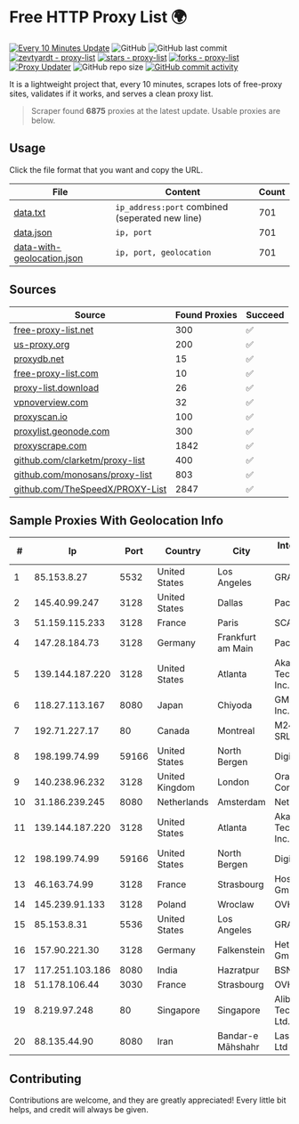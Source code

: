 
# Free HTTP Proxy List 🌍

[![Every 10 Minutes Update](https://github.com/mertguvencli/http-proxy-list/actions/workflows/main.yml/badge.svg?branch=main)](https://github.com/mertguvencli/http-proxy-list/actions/workflows/main.yml)
![GitHub](https://img.shields.io/github/license/mertguvencli/http-proxy-list)
![GitHub last commit](https://img.shields.io/github/last-commit/mertguvencli/http-proxy-list)
[![zevtyardt - proxy-list](https://img.shields.io/static/v1?label=zevtyardt&message=proxy-list&color=blue&logo=github)](https://github.com/zevtyardt/proxy-list "Go to GitHub repo")
[![stars - proxy-list](https://img.shields.io/github/stars/zevtyardt/proxy-list?style=social)](https://github.com/zevtyardt/proxy-list)
[![forks - proxy-list](https://img.shields.io/github/forks/zevtyardt/proxy-list?style=social)](https://github.com/zevtyardt/proxy-list)
[![Proxy Updater](https://github.com/zevtyardt/proxy-list/workflows/Proxy%20Updater/badge.svg)](https://github.com/zevtyardt/proxy-list/actions?query=workflow:"Proxy+Updater")
![GitHub repo size](https://img.shields.io/github/repo-size/zevtyardt/proxy-list)
[![GitHub commit activity](https://img.shields.io/github/commit-activity/m/zevtyardt/proxy-list?logo=commits)](https://github.com/zevtyardt/proxy-list/commits/main)

It is a lightweight project that, every 10 minutes, scrapes lots of free-proxy sites, validates if it works, and serves a clean proxy list.

> Scraper found **6875** proxies at the latest update. Usable proxies are below.

## Usage

Click the file format that you want and copy the URL.

|File|Content|Count|
|----|-------|-----|
|[data.txt](https://raw.githubusercontent.com/mertguvencli/http-proxy-list/main/proxy-list/data.txt)|`ip_address:port` combined (seperated new line)|701|
|[data.json](https://raw.githubusercontent.com/mertguvencli/http-proxy-list/main/proxy-list/data.json)|`ip, port`|701|
|[data-with-geolocation.json](https://raw.githubusercontent.com/mertguvencli/http-proxy-list/main/proxy-list/data-with-geolocation.json)|`ip, port, geolocation`|701|

## Sources

|Source|Found Proxies|Succeed|
|------|-------------|-------|
|[free-proxy-list.net](https://free-proxy-list.net)|300|✅|
|[us-proxy.org](https://www.us-proxy.org)|200|✅|
|[proxydb.net](http://proxydb.net)|15|✅|
|[free-proxy-list.com](https://free-proxy-list.com/?page=&port=&type%5B%5D=http&type%5B%5D=https&up_time=0&search=Search)|10|✅|
|[proxy-list.download](https://www.proxy-list.download/HTTP)|26|✅|
|[vpnoverview.com](https://vpnoverview.com/privacy/anonymous-browsing/free-proxy-servers)|32|✅|
|[proxyscan.io](https://www.proxyscan.io)|100|✅|
|[proxylist.geonode.com](https://proxylist.geonode.com/api/proxy-list?limit=300&page=1&sort_by=lastChecked&sort_type=desc&protocols=http,https)|300|✅|
|[proxyscrape.com](https://api.proxyscrape.com/v2/?request=displayproxies&protocol=http&timeout=10000&country=all&ssl=all&anonymity=all)|1842|✅|
|[github.com/clarketm/proxy-list](https://raw.githubusercontent.com/clarketm/proxy-list/master/proxy-list-raw.txt)|400|✅|
|[github.com/monosans/proxy-list](https://raw.githubusercontent.com/monosans/proxy-list/main/proxies/http.txt)|803|✅|
|[github.com/TheSpeedX/PROXY-List](https://raw.githubusercontent.com/TheSpeedX/PROXY-List/master/http.txt)|2847|✅|


## Sample Proxies With Geolocation Info

|#|Ip|Port|Country|City|Internet Service Provider|
|-|--|----|-------|----|-------------------------|
|1|85.153.8.27|5532|United States|Los Angeles|GRAVITYPROXIES|
|2|145.40.99.247|3128|United States|Dallas|Packet Host, Inc.|
|3|51.159.115.233|3128|France|Paris|SCALEWAY|
|4|147.28.184.73|3128|Germany|Frankfurt am Main|Packet Host, Inc.|
|5|139.144.187.220|3128|United States|Atlanta|Akamai Technologies, Inc.|
|6|118.27.113.167|8080|Japan|Chiyoda|GMO Internet, Inc.|
|7|192.71.227.17|80|Canada|Montreal|M247 Europe SRL|
|8|198.199.74.99|59166|United States|North Bergen|DigitalOcean, LLC|
|9|140.238.96.232|3128|United Kingdom|London|Oracle Corporation|
|10|31.186.239.245|8080|Netherlands|Amsterdam|NetSkope Inc|
|11|139.144.187.220|3128|United States|Atlanta|Akamai Technologies, Inc.|
|12|198.199.74.99|59166|United States|North Bergen|DigitalOcean, LLC|
|13|46.163.74.99|3128|France|Strasbourg|Host Europe GmbH|
|14|145.239.91.133|3128|Poland|Wroclaw|OVH SAS|
|15|85.153.8.31|5536|United States|Los Angeles|GRAVITYPROXIES|
|16|157.90.221.30|3128|Germany|Falkenstein|Hetzner Online GmbH|
|17|117.251.103.186|8080|India|Hazratpur|BSNL Internet|
|18|51.178.106.44|3030|France|Strasbourg|OVH SAS|
|19|8.219.97.248|80|Singapore|Singapore|Alibaba (US) Technology Co., Ltd.|
|20|88.135.44.90|8080|Iran|Bandar-e Māhshahr|Laser Company Ltd|



## Contributing

Contributions are welcome, and they are greatly appreciated! Every
little bit helps, and credit will always be given.

